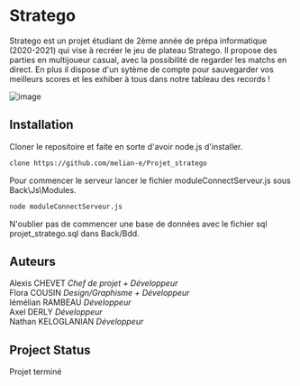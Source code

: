 # Stratego

Stratego est un projet étudiant de 2ème année de prépa informatique (2020-2021) qui vise à recréer le jeu de plateau Stratego. Il propose des parties en multijoueur casual, avec la possibilité de regarder les matchs en direct. En plus il dispose d'un sytème de compte pour sauvegarder vos meilleurs scores et les exhiber à tous dans notre tableau des records !  

![image](https://user-images.githubusercontent.com/60597338/113762934-65a1a100-9719-11eb-82ce-6ee45386af22.png)

## Installation

Cloner le repositoire et faite en sorte d'avoir node.js d'installer.
```bash
clone https://github.com/melian-e/Projet_stratego
```

Pour commencer le serveur lancer le fichier moduleConnectServeur.js sous Back\Js\Modules.
```bash
node moduleConnectServeur.js
```

N'oublier pas de commencer une base de données avec le fichier sql projet_stratego.sql dans Back/Bdd.

## Auteurs

Alexis CHEVET       _Chef de projet + Développeur_  
Flora COUSIN        _Design/Graphisme + Développeur_  
Iémélian RAMBEAU    _Développeur_  
Axel DERLY          _Développeur_  
Nathan KELOGLANIAN  _Développeur_  

## Project Status

Projet terminé

